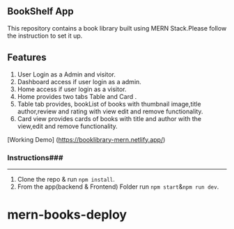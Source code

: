 ## BookShelf App

This repository contains a book library built using MERN Stack.Please follow the instruction to set it up.

## **Features**

1. User Login as a Admin and visitor.
2. Dashboard access if user login as a admin.
3. Home access if user login as a visitor.
4. Home provides two tabs Table and Card .
5. Table tab provides, bookList of books with thumbnail image,title author,review and rating
   with view edit and remove functionality.
6. Card view provides cards of books with title and author with the view,edit and remove functionality.

[Working Demo] (https://booklibrary-mern.netlify.app/)

### Instructions###

---

1. Clone the repo & run `npm install`.
2. From the app(backend & Frontend) Folder run `npm start`&`npm run dev`.

# mern-books-deploy
